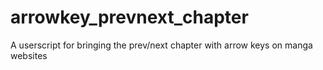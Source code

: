 # arrowkey_prevnext_chapter
A userscript for bringing the prev/next chapter with arrow keys on manga websites
